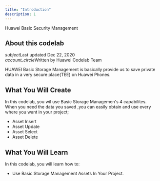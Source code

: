 ```yaml
---
title: "Introduction"
description: 1
---
```


<huawei-codelab-about codelab-title="Huawei Basic Security Management" last-updated="2020-22-09T13:16:52-07:00" authors="Huawei Codelab Team">
<div class="codelab-title">
<div class="token">Huawei Basic Security Management</div></div>
<div class="about-card">
<h2 class="title">About this codelab</h2>
<div class="last-updated"><i class="material-icons">subject</i>Last updated Dec 22, 2020</div>
<div class="authors"><i class="material-icons">account_circle</i>Written by Huawei Codelab Team</div></div>
</huawei-codelab-about>

<p>
	HUAWEI Basic Storage Management is basically provide us to save private data in a very secure place(TEE) on Huawei Phones.
</p>
<h2>
	<strong>What You Will Create</strong>
</h2>
<p>In this codelab, you wil use Basic Storage Managemen's 4 capabilites. When you need the data you saved ,you can easily obtain and use every where you want in your project;</p>
<ul>
	<li>Asset Insert</li>
	<li>Asset Update</li>
	<li>Asset Select</li>
	<li>Asset Delete</li>
</ul>
<h2 class="checklist">
	<strong>What You Will Learn</strong>
</h2>
<p>
	In this codelab, you will learn how to:
</p>
<ul class="checklist">
	<li>Use Basic Storage Management Assets In Your Project.</li>
	
</ul>

